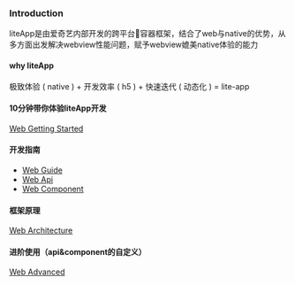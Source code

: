 ### Introduction

liteApp是由爱奇艺内部开发的跨平台容器框架，结合了web与native的优势，从多方面出发解决webview性能问题，赋予webview媲美native体验的能力


#### why liteApp
极致体验 ( native ) + 开发效率 ( h5 ) + 快速迭代 ( 动态化 ) = lite-app

#### 10分钟带你体验liteApp开发
[Web Getting Started](http://gitlab.qiyi.domain/cross-team/lite-app/blob/FE/FE/docs/Getting-Started.md)

#### 开发指南
- [Web Guide](http://gitlab.qiyi.domain/cross-team/lite-app/blob/FE/FE/docs/Guide.md)
- [Web Api](http://gitlab.qiyi.domain/cross-team/lite-app/blob/FE/FE/docs/Api.md)
- [Web Component](http://gitlab.qiyi.domain/cross-team/lite-app/blob/FE/FE/docs/Component.md)

#### 框架原理
[Web Architecture](http://gitlab.qiyi.domain/cross-team/lite-app/blob/FE/FE/docs/Architecture.md)

#### 进阶使用（api&component的自定义）
[Web Advanced](http://gitlab.qiyi.domain/cross-team/lite-app/blob/FE/FE/docs/Advanced.md)
